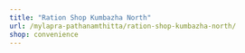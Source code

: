 ```yaml
---
title: "Ration Shop Kumbazha North"
url: /mylapra-pathanamthitta/ration-shop-kumbazha-north/
shop: convenience
---
```

